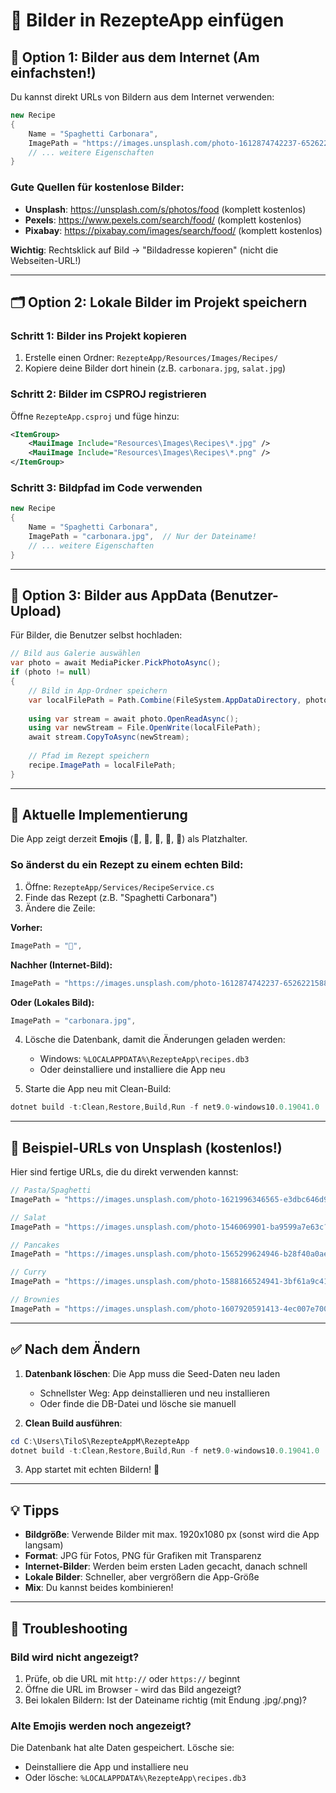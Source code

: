 # 📸 Bilder in RezepteApp einfügen

## 🎯 Option 1: Bilder aus dem Internet (Am einfachsten!)

Du kannst direkt URLs von Bildern aus dem Internet verwenden:

```csharp
new Recipe
{
    Name = "Spaghetti Carbonara",
    ImagePath = "https://images.unsplash.com/photo-1612874742237-6526221588e3",
    // ... weitere Eigenschaften
}
```

### Gute Quellen für kostenlose Bilder:
- **Unsplash**: https://unsplash.com/s/photos/food (komplett kostenlos)
- **Pexels**: https://www.pexels.com/search/food/ (komplett kostenlos)
- **Pixabay**: https://pixabay.com/images/search/food/ (komplett kostenlos)

**Wichtig**: Rechtsklick auf Bild → "Bildadresse kopieren" (nicht die Webseiten-URL!)

---

## 🗂️ Option 2: Lokale Bilder im Projekt speichern

### Schritt 1: Bilder ins Projekt kopieren
1. Erstelle einen Ordner: `RezepteApp/Resources/Images/Recipes/`
2. Kopiere deine Bilder dort hinein (z.B. `carbonara.jpg`, `salat.jpg`)

### Schritt 2: Bilder im CSPROJ registrieren
Öffne `RezepteApp.csproj` und füge hinzu:

```xml
<ItemGroup>
    <MauiImage Include="Resources\Images\Recipes\*.jpg" />
    <MauiImage Include="Resources\Images\Recipes\*.png" />
</ItemGroup>
```

### Schritt 3: Bildpfad im Code verwenden
```csharp
new Recipe
{
    Name = "Spaghetti Carbonara",
    ImagePath = "carbonara.jpg",  // Nur der Dateiname!
    // ... weitere Eigenschaften
}
```

---

## 📱 Option 3: Bilder aus AppData (Benutzer-Upload)

Für Bilder, die Benutzer selbst hochladen:

```csharp
// Bild aus Galerie auswählen
var photo = await MediaPicker.PickPhotoAsync();
if (photo != null)
{
    // Bild in App-Ordner speichern
    var localFilePath = Path.Combine(FileSystem.AppDataDirectory, photo.FileName);
    
    using var stream = await photo.OpenReadAsync();
    using var newStream = File.OpenWrite(localFilePath);
    await stream.CopyToAsync(newStream);
    
    // Pfad im Rezept speichern
    recipe.ImagePath = localFilePath;
}
```

---

## 🔧 Aktuelle Implementierung

Die App zeigt derzeit **Emojis** (🍝, 🥗, 🥞, 🍛, 🍫) als Platzhalter.

### So änderst du ein Rezept zu einem echten Bild:

1. Öffne: `RezepteApp/Services/RecipeService.cs`
2. Finde das Rezept (z.B. "Spaghetti Carbonara")
3. Ändere die Zeile:

**Vorher:**
```csharp
ImagePath = "🍝",
```

**Nachher (Internet-Bild):**
```csharp
ImagePath = "https://images.unsplash.com/photo-1612874742237-6526221588e3",
```

**Oder (Lokales Bild):**
```csharp
ImagePath = "carbonara.jpg",
```

4. Lösche die Datenbank, damit die Änderungen geladen werden:
   - Windows: `%LOCALAPPDATA%\RezepteApp\recipes.db3`
   - Oder deinstalliere und installiere die App neu

5. Starte die App neu mit Clean-Build:
```powershell
dotnet build -t:Clean,Restore,Build,Run -f net9.0-windows10.0.19041.0
```

---

## 🎨 Beispiel-URLs von Unsplash (kostenlos!)

Hier sind fertige URLs, die du direkt verwenden kannst:

```csharp
// Pasta/Spaghetti
ImagePath = "https://images.unsplash.com/photo-1621996346565-e3dbc646d9a9?w=800"

// Salat
ImagePath = "https://images.unsplash.com/photo-1546069901-ba9599a7e63c?w=800"

// Pancakes
ImagePath = "https://images.unsplash.com/photo-1565299624946-b28f40a0ae38?w=800"

// Curry
ImagePath = "https://images.unsplash.com/photo-1588166524941-3bf61a9c41db?w=800"

// Brownies
ImagePath = "https://images.unsplash.com/photo-1607920591413-4ec007e70023?w=800"
```

---

## ✅ Nach dem Ändern

1. **Datenbank löschen**: Die App muss die Seed-Daten neu laden
   - Schnellster Weg: App deinstallieren und neu installieren
   - Oder finde die DB-Datei und lösche sie manuell

2. **Clean Build ausführen**:
```powershell
cd C:\Users\TiloS\RezepteAppM\RezepteApp
dotnet build -t:Clean,Restore,Build,Run -f net9.0-windows10.0.19041.0
```

3. App startet mit echten Bildern! 🎉

---

## 💡 Tipps

- **Bildgröße**: Verwende Bilder mit max. 1920x1080 px (sonst wird die App langsam)
- **Format**: JPG für Fotos, PNG für Grafiken mit Transparenz
- **Internet-Bilder**: Werden beim ersten Laden gecacht, danach schnell
- **Lokale Bilder**: Schneller, aber vergrößern die App-Größe
- **Mix**: Du kannst beides kombinieren!

---

## 🚨 Troubleshooting

### Bild wird nicht angezeigt?
1. Prüfe, ob die URL mit `http://` oder `https://` beginnt
2. Öffne die URL im Browser - wird das Bild angezeigt?
3. Bei lokalen Bildern: Ist der Dateiname richtig (mit Endung .jpg/.png)?

### Alte Emojis werden noch angezeigt?
Die Datenbank hat alte Daten gespeichert. Lösche sie:
- Deinstalliere die App und installiere neu
- Oder lösche: `%LOCALAPPDATA%\RezepteApp\recipes.db3`
